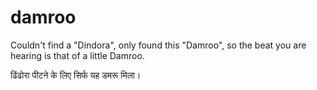 # damroo
 
 Couldn't find a "Dindora", only found this "Damroo", so the beat you are hearing is that of a little Damroo.
 
 ढिंढोरा पीटने के लिए सिर्फ यह डमरू मिला। 
